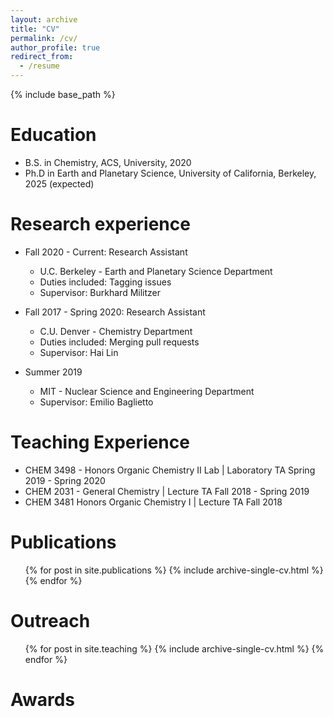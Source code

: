 ```yaml
---
layout: archive
title: "CV"
permalink: /cv/
author_profile: true
redirect_from:
  - /resume
---
```


{% include base_path %}

Education
======
* B.S. in Chemistry, ACS, University, 2020
* Ph.D in Earth and Planetary Science, University of California, Berkeley, 2025 (expected)

Research experience
======
* Fall 2020 - Current: Research Assistant
  * U.C. Berkeley - Earth and Planetary Science Department
  * Duties included: Tagging issues
  * Supervisor: Burkhard Militzer

* Fall 2017 - Spring 2020: Research Assistant
  * C.U. Denver - Chemistry Department
  * Duties included: Merging pull requests
  * Supervisor: Hai Lin
  
* Summer 2019
  * MIT - Nuclear Science and Engineering Department
  * Supervisor: Emilio Baglietto

Teaching Experience
======
* CHEM 3498 - Honors Organic Chemistry II Lab | Laboratory TA </i>Spring 2019 - Spring 2020</i>
* CHEM 2031 - General Chemistry | Lecture TA </i>Fall 2018 - Spring 2019</i>
* CHEM 3481 Honors Organic Chemistry I | Lecture TA </i>Fall 2018</i>

Publications
======
  <ul>{% for post in site.publications %}
    {% include archive-single-cv.html %}
  {% endfor %}</ul>
  
Outreach
======
  <ul>{% for post in site.teaching %}
    {% include archive-single-cv.html %}
  {% endfor %}</ul>

Awards
======

